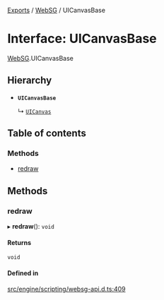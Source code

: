 [Exports](../modules.md) / [WebSG](../modules/websg) / UICanvasBase

# Interface: UICanvasBase

[WebSG](../modules/WebSG.md).UICanvasBase

## Hierarchy

- **`UICanvasBase`**

  ↳ [`UICanvas`](../classes/WebSG.UICanvas.md)

## Table of contents

### Methods

- [redraw](WebSG.UICanvasBase.md#redraw)

## Methods

### redraw

▸ **redraw**(): `void`

#### Returns

`void`

#### Defined in

[src/engine/scripting/websg-api.d.ts:409](https://github.com/matrix-org/thirdroom/blob/1005fb3d/src/engine/scripting/websg-api.d.ts#L409)
